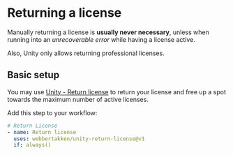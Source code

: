 # Returning a license

Manually returning a license is **usually never necessary**,
unless when running into an _unrecoverable error_ while having a license active.

Also, Unity only allows returning professional licenses.

## Basic setup

You may use [Unity - Return license](https://github.com/marketplace/actions/unity-return-license)
to return your license and free up a spot towards the maximum number of active licenses.

Add this step to your workflow:

```yaml
# Return License
- name: Return license
  uses: webbertakken/unity-return-license@v1
  if: always()
```
